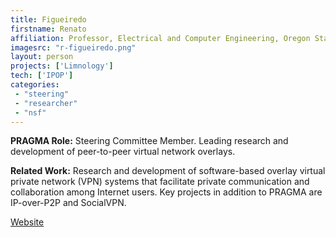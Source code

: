 ```yaml
---
title: Figueiredo
firstname: Renato
affiliation: Professor, Electrical and Computer Engineering, Oregon State University
imagesrc: "r-figueiredo.png"
layout: person
projects: ['Limnology']
tech: ['IPOP']
categories:
 - "steering"
 - "researcher"
 - "nsf"
---
```


**PRAGMA Role:** Steering Committee Member. Leading research and development of peer-to-peer virtual network overlays.

**Related Work:** Research and development of software-based overlay virtual private network (VPN) systems that facilitate private communication and collaboration among Internet users. Key projects in addition to PRAGMA are IP-over-P2P and SocialVPN.

[Website][1]

[1]: https://www.acis.ufl.edu/people/renatof
